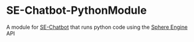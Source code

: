 # SE-Chatbot-PythonModule
A module for [SE-Chatbot](https://github.com/ProgramFOX/SE-Chatbot) that runs python code using the [Sphere Engine](http://sphere-engine.com/) API
